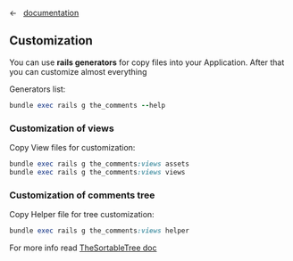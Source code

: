 &larr; &nbsp; [documentation](documentation.md)

## Customization

You can use **rails generators** for copy files into your Application. After that you can customize almost everything

Generators list:

```ruby
bundle exec rails g the_comments --help
```

### Customization of views

Copy View files for customization:

```ruby
bundle exec rails g the_comments:views assets
bundle exec rails g the_comments:views views
```

### Customization of comments tree

Copy Helper file for tree customization:

```ruby
bundle exec rails g the_comments:views helper
```

For more info read [TheSortableTree doc](https://github.com/the-teacher/the_sortable_tree)
